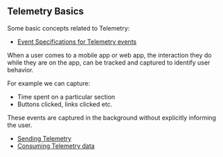 ## Telemetry Basics

Some basic concepts related to Telemetry:

- [Event Specifications for Telemetry events](http://docs.sunbird.org/latest/developer-docs/telemetry/specification/#events-specs)

 When a user comes to a mobile app or web app, the interaction they do while they are on the app, can be tracked and captured to identify user behavior.

 For example we can capture:
 - Time spent on a particular section
 - Buttons clicked, links clicked etc.

These events are captured in the background without explicitly informing the user.


- [Sending Telemetry](http://docs.sunbird.org/latest/developer-docs/telemetry/sending_telemetry/)
- [Consuming Telemetry data](http://docs.sunbird.org/latest/developer-docs/telemetry/consuming_telemetry/)